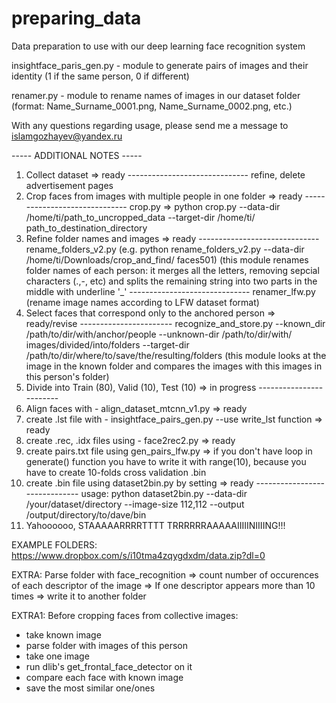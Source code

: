 # preparing_data
Data preparation to use with our deep learning face recognition system

insightface_paris_gen.py - module to generate pairs of images and their identity (1 if the same person, 0 if different)

renamer.py - module to rename names of images in our dataset folder (format: Name_Surname_0001.png, Name_Surname_0002.png, etc.)

With any questions regarding usage, please send me a message to islamgozhayev@yandex.ru

----- ADDITIONAL NOTES -----

1. Collect dataset 												=> ready ------------------------------ refine, delete advertisement pages
2. Crop faces from images with multiple people in one folder 	=> ready ------------------------------ crop.py => python crop.py --data-dir /home/ti/path_to_uncropped_data --target-dir /home/ti/																												path_to_destination_directory
3. Refine folder names and images 								=> ready ------------------------------ rename_folders_v2.py (e.g. python rename_folders_v2.py --data-dir /home/ti/Downloads/crop_and_find/																										   faces501) (this module renames folder names of each person: it merges all the letters, removing 																											sepcial characters (.,-, etc) and splits the remaining string into two parts in the middle with 																										underline '_'
																		 ------------------------------	renamer_lfw.py (rename image names according to LFW dataset format)
4. Select faces that correspond only to the anchored person 	=> ready/revise ----------------------- recognize_and_store.py --known_dir /path/to/dir/with/anchor/people --unknown-dir /path/to/dir/with/																										   images/divided/into/folders --target-dir /path/to/dir/where/to/save/the/resulting/folders (this 																											module looks at the image in the known folder and compares the images with this images in this 																											person's folder)
5. Divide into Train (80), Valid (10), Test (10)				=> in progress ------------------------ 
6. Align faces with - align_dataset_mtcnn_v1.py					=> ready
7. create .lst file with - insightface_pairs_gen.py --use write_lst function => ready
8. create .rec, .idx files using - face2rec2.py 				=> ready
9. create pairs.txt file using gen_pairs_lfw.py 				=> if you don't have loop in generate() function you have to write it with range(10), because you have to create 10-folds cross validation .bin
10. create .bin file using dataset2bin.py by setting 			=> ready ------------------------------ usage: python dataset2bin.py --data-dir /your/dataset/directory --image-size 112,112 --output /output/directory/to/dave/bin
11. Yahoooooo, STAAAAARRRRTTTT TRRRRRRAAAAAIIIIINIIIING!!!

EXAMPLE FOLDERS: https://www.dropbox.com/s/i10tma4zqygdxdm/data.zip?dl=0

EXTRA: Parse folder with face_recognition => count number of occurences of each descriptor of the image => 
If one descriptor appears more than 10 times => write it to another folder

EXTRA1: Before cropping faces from collective images: 
- take known image
- parse folder with images of this person
- take one image
- run dlib's get_frontal_face_detector on it
- compare each face with known image
- save the most similar one/ones
